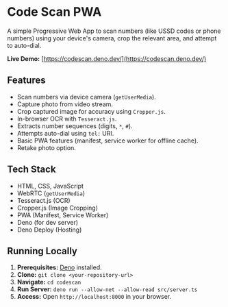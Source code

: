 # Code Scan PWA

A simple Progressive Web App to scan numbers (like USSD codes or phone numbers) using your device's camera, crop the relevant area, and attempt to auto-dial.

**Live Demo:** [https://codescan.deno.dev/](https://codescan.deno.dev/)

## Features

*   Scan numbers via device camera (`getUserMedia`).
*   Capture photo from video stream.
*   Crop captured image for accuracy using `Cropper.js`.
*   In-browser OCR with `Tesseract.js`.
*   Extracts number sequences (digits, `*`, `#`).
*   Attempts auto-dial using `tel:` URI.
*   Basic PWA features (manifest, service worker for offline cache).
*   Retake photo option.

## Tech Stack

*   HTML, CSS, JavaScript
*   WebRTC (`getUserMedia`)
*   Tesseract.js (OCR)
*   Cropper.js (Image Cropping)
*   PWA (Manifest, Service Worker)
*   Deno (for dev server)
*   Deno Deploy (Hosting)

## Running Locally

1.  **Prerequisites:** [Deno](https://deno.com/) installed.
2.  **Clone:** `git clone <your-repository-url>`
3.  **Navigate:** `cd codescan`
4.  **Run Server:** `deno run --allow-net --allow-read src/server.ts`
5.  **Access:** Open `http://localhost:8000` in your browser.
